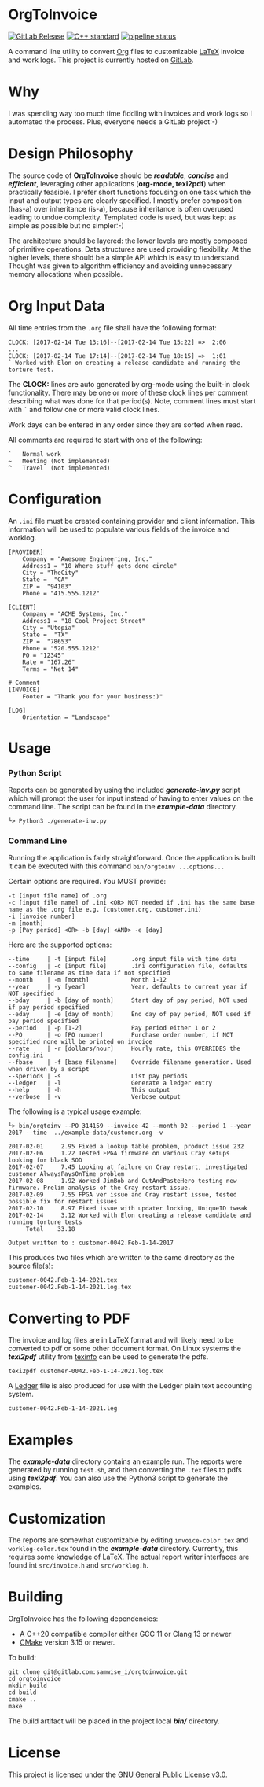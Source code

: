 # OrgToInvoice

[![GitLab Release](https://img.shields.io/gitlab/v/release/32486008?sort=semver&style=flat-square)](https://gitlab.com/samwise_i/orgtoinvoice/-/releases)
[![C++ standard](https://img.shields.io/badge/standard-C%2B%2B20-blue?logo=c%2B%2B&style=flat-square)](https://en.cppreference.com/w/cpp/compiler_support/20)
[![pipeline status](https://gitlab.com/samwise_i/orgtoinvoice/badges/main/pipeline.svg?style=flat-square)](https://gitlab.com/samwise_i/orgtoinvoice/-/commits/main)

A command line utility to convert [Org](https://orgmode.org) files to customizable [LaTeX](https://www.latex-project.org) invoice and work logs. This project is currently hosted on [GitLab](https://gitlab.com/samwise_i/orgtoinvoice).

# Why

I was spending way too much time fiddling with invoices and work logs so I automated the process. Plus, everyone needs a GitLab project:-)

# Design Philosophy

The source code of **OrgToInvoice** should be **_readable_**, **_concise_** and **_efficient_**, leveraging other applications (**org-mode, texi2pdf**) when practically feasible. I prefer short functions focusing on one task which the input and output types are clearly specified. I mostly prefer composition (has-a) over inheritance (is-a), because inheritance is often overused leading to undue complexity. Templated code is used, but was kept as simple as possible but no simpler:-)

The architecture should be layered: the lower levels are mostly composed of primitive operations. Data structures are used providing flexibility. At the higher levels, there should be a simple API which is easy to understand. Thought was given to algorithm efficiency and avoiding unnecessary memory allocations when possible.

# Org Input Data

All time entries from the `.org` file shall have the following format:

  ```
  CLOCK: [2017-02-14 Tue 13:16]--[2017-02-14 Tue 15:22] =>  2:06
  ...
  CLOCK: [2017-02-14 Tue 17:14]--[2017-02-14 Tue 18:15] =>  1:01
  ` Worked with Elon on creating a release candidate and running the torture test.
  ```

The **CLOCK:** lines are auto generated by org-mode using the built-in clock functionality. There may be one or more of these clock lines per comment describing what was done for that period(s). Note, comment lines must start with ``` ` ``` and follow one or more valid clock lines.

Work days can be entered in any order since they are sorted when read.

All comments are required to start with one of the following:
  ```
  `   Normal work
  ~   Meeting (Not implemented)
  ^   Travel  (Not implemented)
  ```

# Configuration

An `.ini` file must be created containing provider and client information. This information will be used to populate various fields of the invoice and worklog.

  ```
  [PROVIDER]
      Company = "Awesome Engineering, Inc."
      Address1 = "10 Where stuff gets done circle"
      City = "TheCity"
      State =  "CA"
      ZIP =  "94103"
      Phone = "415.555.1212"

  [CLIENT]
      Company = "ACME Systems, Inc."
      Address1 = "18 Cool Project Street"
      City = "Utopia"
      State =  "TX"
      ZIP =  "78653"
      Phone = "520.555.1212"
      PO = "12345"
      Rate = "167.26"
      Terms = "Net 14"

  # Comment 
  [INVOICE]
      Footer = "Thank you for your business:)"

  [LOG]
      Orientation = "Landscape"
  ```

# Usage

### Python Script

Reports can be generated by using the included **_generate-inv.py_** script which will prompt the user for input instead of having to enter values on the command line. The script can be found in the **_example-data_** directory.
    
  `└> Python3 ./generate-inv.py`

### Command Line

Running the application is fairly straightforward. Once the application is built it can be executed with this command `bin/orgtoinv ...options...`

Certain options are required. You MUST provide:

  ```
  -t [input file name] of .org
  -c [input file name] of .ini <OR> NOT needed if .ini has the same base name as the .org file e.g. (customer.org, customer.ini)
  -i [invoice number]
  -m [month]
  -p [Pay period] <OR> -b [day] <AND> -e [day]
  ```

Here are the supported options:

  ```
  --time     | -t [input file]       .org input file with time data
  --config   | -c [input file]       .ini configuration file, defaults to same filename as time data if not specified
  --month    | -m [month]            Month 1-12 
  --year     | -y [year]             Year, defaults to current year if NOT specified
  --bday     | -b [day of month]     Start day of pay period, NOT used if pay period specified
  --eday     | -e [day of month]     End day of pay period, NOT used if pay period specified
  --period   | -p [1-2]              Pay period either 1 or 2
  --PO       | -o [PO number]        Purchase order number, if NOT specified none will be printed on invoice
  --rate     | -r [dollars/hour]     Hourly rate, this OVERRIDES the config.ini
  --fbase    | -f [base filename]    Override filename generation. Used when driven by a script
  --speriods | -s                    List pay periods
  --ledger   | -l                    Generate a ledger entry
  --help     | -h                    This output
  --verbose  | -v                    Verbose output
  ```

The following is a typical usage example:

  `└> bin/orgtoinv --PO 314159 --invoice 42 --month 02 --period 1 --year 2017 --time  ../example-data/customer.org -v`

  ```
  2017-02-01     2.95 Fixed a lookup table problem, product issue 232
  2017-02-06     1.22 Tested FPGA firmware on various Cray setups looking for black SOD
  2017-02-07     7.45 Looking at failure on Cray restart, investigated customer AlwaysPaysOnTime problem 
  2017-02-08     1.92 Worked JimBob and CutAndPasteHero testing new firmware. Prelim analysis of the Cray restart issue.
  2017-02-09     7.55 FPGA ver issue and Cray restart issue, tested possible fix for restart issues
  2017-02-10     8.97 Fixed issue with updater locking, UniqueID tweak
  2017-02-14     3.12 Worked with Elon creating a release candidate and running torture tests
       Total    33.18

  Output written to : customer-0042.Feb-1-14-2017
  ```

This produces two files which are written to the same directory as the source file(s):

  ```
  customer-0042.Feb-1-14-2021.tex
  customer-0042.Feb-1-14-2021.log.tex
  ```
    
# Converting to PDF

The invoice and log files are in LaTeX format and will likely need to be converted to pdf or some other document format. On Linux systems the **_texi2pdf_** utility from [texinfo](https://www.gnu.org/software/texinfo/) can be used to generate the pdfs.

  `texi2pdf customer-0042.Feb-1-14-2021.log.tex`

A [Ledger](https://plaintextaccounting.org) file is also produced for use with the Ledger plain text accounting system.

  `customer-0042.Feb-1-14-2021.leg`

# Examples

The **_example-data_** directory contains an example run. The reports were generated by running `test.sh`, and then converting the `.tex` files to pdfs using **_texi2pdf_**. You can also use the Python3 script to generate the examples.

# Customization

The reports are somewhat customizable by editing `invoice-color.tex` and `worklog-color.tex` found in the **_example-data_** directory. Currently, this requires some knowledge of LaTeX. The actual report writer interfaces are found int `src/invoice.h` and `src/worklog.h`.

# Building

OrgToInvoice has the following dependencies:
- A C++20 compatible compiler either GCC 11 or Clang 13 or newer
- [CMake](https://cmake.org/) version 3.15 or newer. 

To build:

  ```
  git clone git@gitlab.com:samwise_i/orgtoinvoice.git
  cd orgtoinvoice
  mkdir build
  cd build
  cmake ..
  make
  ```

The build artifact will be placed in the project local **_bin/_** directory.

# License

This project is licensed under the [GNU General Public License v3.0](https://www.gnu.org/licenses/).

